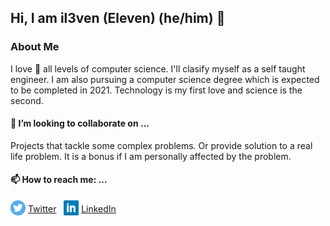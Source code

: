 ## Hi, I am il3ven (Eleven) (he/him) 👋

### About Me
I love 🤍 all levels of computer science. I'll clasify myself as a self taught engineer. I am also pursuing a computer science degree which is expected to be completed in 2021. Technology is my first love and science is the second.

#### 👯 I’m looking to collaborate on ...
Projects that tackle some complex problems. Or provide solution to a real life problem. It is a bonus if I am personally affected by the problem.

#### 📫 How to reach me: ...
<img src="https://github.com/il3ven/il3ven/blob/master/assets/twitter.svg" style="vertical-align:-30%" height="24" width="24" > [Twitter](https://twitter.com/il3ven) 
&nbsp; 
<img src="https://github.com/il3ven/il3ven/blob/master/assets/linkedin.svg" style="vertical-align:-30%" height="24" width="24" > [LinkedIn](https://twitter.com/il3ven)

<!-- <table>
<tbody>
<tr>
<td>
<a href = "https://twitter.com/il3ven"> <img src="assets/twitter.svg" style="vertical-align: -30%;" height="26" width="26" ></a>
<a href = "https://twitter.com/il3ven">Twitter</a> 
</td>
<td>
<a href = "https://twitter.com/il3ven"><img src="assets/linkedin.svg" style="vertical-align: -30%;" height="24" width="24" ></a>
<a href = "https://twitter.com/il3ven">LinkedIn</a> 
</td>
</tr>
</tbody>
</table> -->

<!--
**il3ven/il3ven** is a ✨ _special_ ✨ repository because its `README.md` (this file) appears on your GitHub profile.

Here are some ideas to get you started:

- 🔭 I’m currently working on ...
- 🌱 I’m currently learning ...
- 👯 I’m looking to collaborate on ...
- 🤔 I’m looking for help with ...
- 💬 Ask me about ...
- 📫 How to reach me: ...
- 😄 Pronouns: ...
- ⚡ Fun fact: ...
-->
